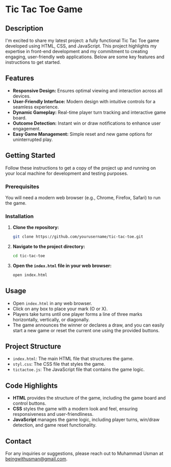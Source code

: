 # Tic Tac Toe Game

## Description
I'm excited to share my latest project: a fully functional Tic Tac Toe game developed using HTML, CSS, and JavaScript. This project highlights my expertise in front-end development and my commitment to creating engaging, user-friendly web applications. Below are some key features and instructions to get started.

## Features
- **Responsive Design:** Ensures optimal viewing and interaction across all devices.
- **User-Friendly Interface:** Modern design with intuitive controls for a seamless experience.
- **Dynamic Gameplay:** Real-time player turn tracking and interactive game board.
- **Outcome Detection:** Instant win or draw notifications to enhance user engagement.
- **Easy Game Management:** Simple reset and new game options for uninterrupted play.

## Getting Started
Follow these instructions to get a copy of the project up and running on your local machine for development and testing purposes.

### Prerequisites
You will need a modern web browser (e.g., Chrome, Firefox, Safari) to run the game.

### Installation
1. **Clone the repository:**
    ```bash
    git clone https://github.com/yourusername/tic-tac-toe.git
    ```
2. **Navigate to the project directory:**
    ```bash
    cd tic-tac-toe
    ```
3. **Open the `index.html` file in your web browser:**
    ```bash
    open index.html
    ```

## Usage
- Open `index.html` in any web browser.
- Click on any box to place your mark (O or X).
- Players take turns until one player forms a line of three marks horizontally, vertically, or diagonally.
- The game announces the winner or declares a draw, and you can easily start a new game or reset the current one using the provided buttons.

## Project Structure
- `index.html`: The main HTML file that structures the game.
- `styl.css`: The CSS file that styles the game.
- `tictactoe.js`: The JavaScript file that contains the game logic.

## Code Highlights
- **HTML** provides the structure of the game, including the game board and control buttons.
- **CSS** styles the game with a modern look and feel, ensuring responsiveness and user-friendliness.
- **JavaScript** manages the game logic, including player turns, win/draw detection, and game reset functionality.

## Contact
For any inquiries or suggestions, please reach out to Muhammad Usman at beingwithusman@gmail.com.

